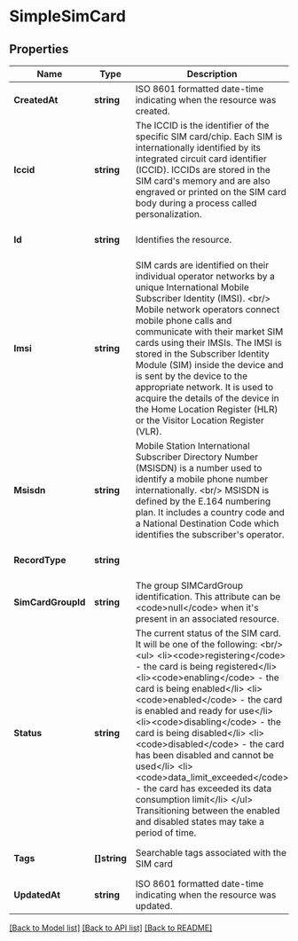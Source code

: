 # SimpleSimCard

## Properties
Name | Type | Description | Notes
------------ | ------------- | ------------- | -------------
**CreatedAt** | **string** | ISO 8601 formatted date-time indicating when the resource was created. | [optional] [default to null]
**Iccid** | **string** | The ICCID is the identifier of the specific SIM card/chip. Each SIM is internationally identified by its integrated circuit card identifier (ICCID). ICCIDs are stored in the SIM card&#x27;s memory and are also engraved or printed on the SIM card body during a process called personalization.  | [optional] [default to null]
**Id** | **string** | Identifies the resource. | [optional] [default to null]
**Imsi** | **string** | SIM cards are identified on their individual operator networks by a unique International Mobile Subscriber Identity (IMSI). &lt;br/&gt; Mobile network operators connect mobile phone calls and communicate with their market SIM cards using their IMSIs. The IMSI is stored in the Subscriber  Identity Module (SIM) inside the device and is sent by the device to the appropriate network. It is used to acquire the details of the device in the Home  Location Register (HLR) or the Visitor Location Register (VLR).  | [optional] [default to null]
**Msisdn** | **string** | Mobile Station International Subscriber Directory Number (MSISDN) is a number used to identify a mobile phone number internationally. &lt;br/&gt; MSISDN is defined by the E.164 numbering plan. It includes a country code and a National Destination Code which identifies the subscriber&#x27;s operator.  | [optional] [default to null]
**RecordType** | **string** |  | [optional] [default to null]
**SimCardGroupId** | **string** | The group SIMCardGroup identification. This attribute can be &lt;code&gt;null&lt;/code&gt; when it&#x27;s present in an associated resource. | [optional] [default to null]
**Status** | **string** | The current status of the SIM card. It will be one of the following: &lt;br/&gt; &lt;ul&gt;  &lt;li&gt;&lt;code&gt;registering&lt;/code&gt; - the card is being registered&lt;/li&gt;  &lt;li&gt;&lt;code&gt;enabling&lt;/code&gt; - the card is being enabled&lt;/li&gt;  &lt;li&gt;&lt;code&gt;enabled&lt;/code&gt; - the card is enabled and ready for use&lt;/li&gt;  &lt;li&gt;&lt;code&gt;disabling&lt;/code&gt; - the card is being disabled&lt;/li&gt;  &lt;li&gt;&lt;code&gt;disabled&lt;/code&gt; - the card has been disabled and cannot be used&lt;/li&gt;  &lt;li&gt;&lt;code&gt;data_limit_exceeded&lt;/code&gt; - the card has exceeded its data consumption limit&lt;/li&gt; &lt;/ul&gt; Transitioning between the enabled and disabled states may take a period of time.  | [optional] [default to null]
**Tags** | **[]string** | Searchable tags associated with the SIM card | [optional] [default to null]
**UpdatedAt** | **string** | ISO 8601 formatted date-time indicating when the resource was updated. | [optional] [default to null]

[[Back to Model list]](../README.md#documentation-for-models) [[Back to API list]](../README.md#documentation-for-api-endpoints) [[Back to README]](../README.md)

